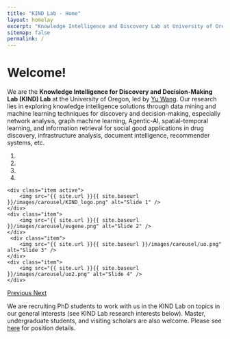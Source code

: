 ```yaml
---
title: "KIND Lab - Home"
layout: homelay
excerpt: "Knowledge Intelligence and Discovery Lab at University of Oregon."
sitemap: false
permalink: /
---
```


<!-- For now, you can see our memebers [here](people). -->
<h1>Welcome!</h1>

We are the <strong>Knowledge Intelligence for Discovery and Decision-Making Lab (KIND) Lab</strong> at the University of Oregon, led by <a href="https://yuwang0103.github.io/">Yu Wang</a>. Our research lies in exploring knowledge intelligence solutions through data mining and machine learning techniques for discovery and decision-making, especially network analysis, graph machine learning, Agentic-AI, spatial-temporal learning, and information retrieval for social good applications in drug discovery, infrastructure analysis, document intelligence, recommender systems, etc.

<div markdown="0" id="carousel" class="carousel slide" data-ride="carousel" data-interval="3000" data-pause="hover" >
    <!-- Menu -->
    <ol class="carousel-indicators">
        <li data-target="#carousel" data-slide-to="0" class="active"></li>
        <li data-target="#carousel" data-slide-to="1"></li>
        <li data-target="#carousel" data-slide-to="2"></li>
        <li data-target="#carousel" data-slide-to="3"></li>
    </ol>
  <div class="carousel-inner" markdown="0">

    <div class="item active">
        <img src="{{ site.url }}{{ site.baseurl }}/images/carousel/KIND_logo.png" alt="Slide 1" />
    </div>
    <div class="item">
        <img src="{{ site.url }}{{ site.baseurl }}/images/carousel/eugene.png" alt="Slide 2" />
    </div>
     <div class="item">
        <img src="{{ site.url }}{{ site.baseurl }}/images/carousel/uo.png" alt="Slide 3" />
    </div>
    <div class="item">
        <img src="{{ site.url }}{{ site.baseurl }}/images/carousel/uo2.png" alt="Slide 4" />
    </div>
  </div>
    
  <a class="left carousel-control" href="#carousel" role="button" data-slide="prev">
    <span class="glyphicon glyphicon-chevron-left" aria-hidden="true"></span>
    <span class="sr-only">Previous</span>
  </a>
  <a class="right carousel-control" href="#carousel" role="button" data-slide="next">
    <span class="glyphicon glyphicon-chevron-right" aria-hidden="true"></span>
    <span class="sr-only">Next</span>
  </a>
</div>

We are recruiting PhD students to work with us in the KIND Lab on topics in our general interests (see KIND Lab research interests below). Master, undergraduate students, and visiting scholars are also welcome. Please see <a href="https://https://yuwang0103.github.io/recruiting/">here</a> for position details.

<!--  <img src="{{ site.url }}{{ site.baseurl }}/images/NDS_research.png" class="img-responsive" width="100%" style="float: center" />
-->

<!-- <br>
 We are grateful to the following for supporting our research:
<br>
-->
<!-- <div class="center">
<figure class="fourth">
  <img src="{{ site.url }}{{ site.baseurl }}/images/funding/uo.png" style="width: 100px">
  <img src="{{ site.url }}{{ site.baseurl }}/images/funding/nsf.png" style="width: 100px">
  <img src = "{{ site.url }}{{ site.baseurl }}/images/funding/afrl.jpg" style="width: 100px">
  <img src = "{{ site.url }}{{ site.baseurl }}/images/funding/thd.jpg" style="width: 100px">
  <img src = "{{ site.url }}{{ site.baseurl }}/images/funding/nvidia.png" style="width: 100px">
  <img src = "{{ site.url }}{{ site.baseurl }}/images/funding/snap.png" style="width: 100px">
</figure>
</div>
 -->
<!-- 
<figure class="fourth">
  <img src="{{ site.url }}{{ site.baseurl }}/images/logopic/Logo_1.jpg" style="width: 210px">
  <img src="{{ site.url }}{{ site.baseurl }}/images/logopic/Logo_2.jpg" style="width: 110px">
</figure>
-->
